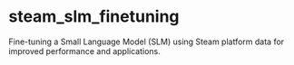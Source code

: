 # steam_slm_finetuning
Fine-tuning a Small Language Model (SLM) using Steam platform data for improved performance and applications.
